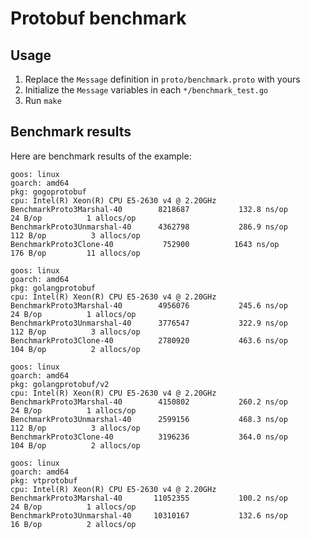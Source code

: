 # Protobuf benchmark

## Usage

1. Replace the `Message` definition in `proto/benchmark.proto` with yours
2. Initialize the `Message` variables in each `*/benchmark_test.go`
3. Run `make`

## Benchmark results

Here are benchmark results of the example:

```
goos: linux
goarch: amd64
pkg: gogoprotobuf
cpu: Intel(R) Xeon(R) CPU E5-2630 v4 @ 2.20GHz
BenchmarkProto3Marshal-40      	 8218687	       132.8 ns/op	      24 B/op	       1 allocs/op
BenchmarkProto3Unmarshal-40    	 4362798	       286.9 ns/op	     112 B/op	       3 allocs/op
BenchmarkProto3Clone-40        	  752900	      1643 ns/op	     176 B/op	      11 allocs/op
```

```
goos: linux
goarch: amd64
pkg: golangprotobuf
cpu: Intel(R) Xeon(R) CPU E5-2630 v4 @ 2.20GHz
BenchmarkProto3Marshal-40      	 4956076	       245.6 ns/op	      24 B/op	       1 allocs/op
BenchmarkProto3Unmarshal-40    	 3776547	       322.9 ns/op	     112 B/op	       3 allocs/op
BenchmarkProto3Clone-40        	 2780920	       463.6 ns/op	     104 B/op	       2 allocs/op
```

```
goos: linux
goarch: amd64
pkg: golangprotobuf/v2
cpu: Intel(R) Xeon(R) CPU E5-2630 v4 @ 2.20GHz
BenchmarkProto3Marshal-40      	 4150802	       260.2 ns/op	      24 B/op	       1 allocs/op
BenchmarkProto3Unmarshal-40    	 2599156	       468.3 ns/op	     112 B/op	       3 allocs/op
BenchmarkProto3Clone-40        	 3196236	       364.0 ns/op	     104 B/op	       2 allocs/op
```

```
goos: linux
goarch: amd64
pkg: vtprotobuf
cpu: Intel(R) Xeon(R) CPU E5-2630 v4 @ 2.20GHz
BenchmarkProto3Marshal-40      	11052355	       100.2 ns/op	      24 B/op	       1 allocs/op
BenchmarkProto3Unmarshal-40    	10310167	       132.6 ns/op	      16 B/op	       2 allocs/op
```